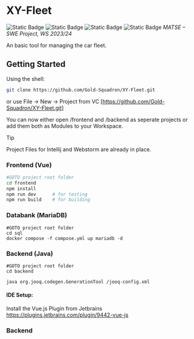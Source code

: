 # XY-Fleet
![Static Badge](https://img.shields.io/badge/vue-^3.3.7-green?logo=vuedotjs)
![Static Badge](https://img.shields.io/badge/bootstrap-%5E4.3.2-8A2BE2?logo=bootstrap)
![Static Badge](https://img.shields.io/badge/typescript-~5.2.0-yellow?logo=typescript)
![Static Badge](https://img.shields.io/badge/mariadb-^1.1.4-red?logo=mariadb)
*MATSE – SWE Project, WS 2023/24*

An basic tool for managing the car fleet.

## Getting Started

Using the shell:
```bash
git clone https://github.com/Gold-Squadron/XY-Fleet.git
```
or use File -> New -> Project from VC [https://github.com/Gold-Squadron/XY-Fleet.git]

You can now either open /frontend and /backend as seperate projects or add them both as Modules to your Workspace.

> [!TIP]
> Project Files for Intellij and Webstorm are already in place.

### Frontend (Vue)

```sh
#GOTO project root folder
cd frontend
npm install
npm run dev      # for testing
npm run build    # for building
```
### Databank (MariaDB)
````shell
#GOTO project root folder
cd sql
docker compose -f compose.yml up mariadb -d

````
### Backend (Java)
````shell
#GOTO project root folder
cd backend

java org.jooq.codegen.GenerationTool /jooq-config.xml
````
#### IDE Setup:
Install the Vue.js Plugin from Jetbrains
https://plugins.jetbrains.com/plugin/9442-vue-js

### Backend
